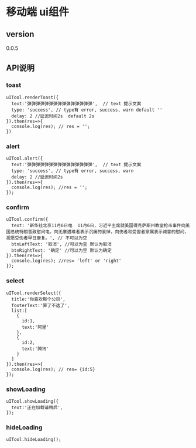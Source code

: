 
# 移动端 ui组件

## version
0.0.5

## API说明

### toast
```
uITool.renderToast({
  text:'弹弹弹弹弹弹弹弹弹弹弹弹弹弹弹',  // text 提示文案 
  type: 'success', // type有 error, success, warn default ''
  delay: 2 //延迟时间2s  default 2s
}).then(res=>{
  console.log(res); // res = '';
})
```

### alert
``` 
uITool.alert({
  text:'弹弹弹弹弹弹弹弹弹弹弹弹弹弹弹',  // text 提示文案
  type: 'success', // type有 error, success, warn
  delay: 2 //延迟时间2s
}).then(res=>{
  console.log(res); //res = '';
});
```

### confirm
```
uITool.confirm({
  text: '新华社北京11月6日电  11月6日，习近平主席就美国得克萨斯州教堂枪击事件向美国总统特朗普致慰问电，向无辜遇难者表示沉痛的哀悼，向伤者和受害者家属表示诚挚的慰问，祝愿受伤者早日康复。', // 不可以为空
  btnLeftText: '取消', //可以为空 默认为取消
  btnRightText: '确定' //可以为空 默认为确定
}).then(res=>{
  console.log(res); //res= 'left' or 'right'
});
```

### select
```
uITool.renderSelect({
  title:'你喜欢那个公司',
  footerText:'算了不选了',
  list:[
    {
      id:1,
      text:'阿里'
    },
    {
      id:2,
      text:'腾讯'
    }
  ]
}).then(res=>{
  console.log(res); // res= {id:5}
});
```

### showLoading
```
uITool.showLoading({
  text:'正在加载请稍后',
});
```

### hideLoading
```
uITool.hideLoading();
```